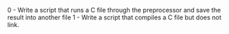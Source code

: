 0 - Write a script that runs a C file through the preprocessor and save the result into another file
1 - Write a script that compiles a C file but does not link.
